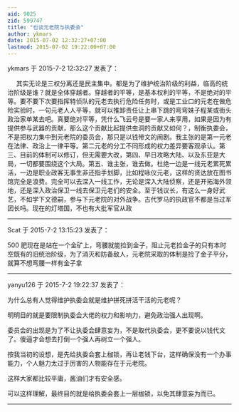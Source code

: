 ```yaml
---
aid: 9025
zid: 599747
title: "也谈元老院与执委会"
author: ykmars
date: 2015-07-02 12:32:27+07:00
lastmod: 2015-07-02 19:22:00+07:00
---
```


ykmars 于 2015-7-2 12:32:27 发表了：

&nbsp; &nbsp;&nbsp;&nbsp;其实无论是三权分离还是民主集中。都是为了维护统治阶级的利益，临高的统治阶级是谁？就是全体穿越者。穿越者的平等，是基本权利的平等，不是绝对的平等。要不要下次要指挥特侦队的元老去执行危险任务时，或是工业口的元老在做危险实验时，一句元老人人平等，就可以推卸责任让上串下跳的弯弯妹子程某或街头政治家单某去吧。真要绝对平等，凭什么飞云号是要一家人来享用，如果是因为有提供参与武器的贡献，那么这个贡献比起提供虫洞的贡献又如何？，制衡执委会，不是把权力集中到元老院的委员会，那只是以钱带文的闹剧。我主张的是第一元老在法律、政治上一律平等。第二元老的分工不同形成的权力差异要客观承认。第三、目前的体制可以修订，但无需要大改，第四、早日攻略大陆、以及东亚是大局，一切都要围绕这个大局。第五、谁主张，谁去做。杜绝一边是一线元老累死累活，一边是职业政客无事生非还指手划脚，比如程咏仪元老，这样的贤达放在图书馆完全是浪费。完全可以去深入一线工作，无论是深入大陆侦察，还是开拓海外领地，还是深入政治保卫一线去保卫元老们的安全。至于钱议长，有这么一身好武艺，不如学下文德嗣，参与下元老院的对外战争。古代罗马的执政官不都是当过军团长吗。现在的灯塔国，不也有大批军官从政

---

Scat 于 2015-7-2 13:15:23 发表了：

500 肥现在是站在一个金矿上，弯腰就能捡到金子，阻止元老捡金子的只有本时空既有的旧统治阶级，为了消灭和防备敌人，元老院采取的体制是捡了金子平分，就算不想弯腰一样有金子拿

---

yanyu126 于 2015-7-2 19:22:37 发表了：

为什么总有人觉得维护执委会就是维护拼死拼活干活的元老呢？

明明目的就是要限制执委会大佬的权力和影响力，避免政治强人出现啊。

委员会的出现是为了不让执委会肆意妄为，不是取代执委会，更不要说以钱代文了。傻逼才会想去打倒一个强人再树立一个强人。

按我当初的设想，是先给执委会套上枷锁，再让老钱下台，这样确保没有一个办事能力，个人魅力太过于厉害的人物能存在于元老院。

这样大家都比较平庸，酱油们才有安全感。

可以这样理解，最终目的就是给执委会套上一层枷锁，以免其肆意妄为而已。

---
